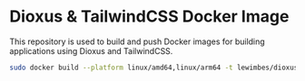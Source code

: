 # Dioxus & TailwindCSS Docker Image

This repository is used to build and push Docker images for building applications using Dioxus and TailwindCSS.

```bash
sudo docker build --platform linux/amd64,linux/arm64 -t lewimbes/dioxus:latest -t lewimbes/dioxus:0.6.0-rc.0 --push .
```
